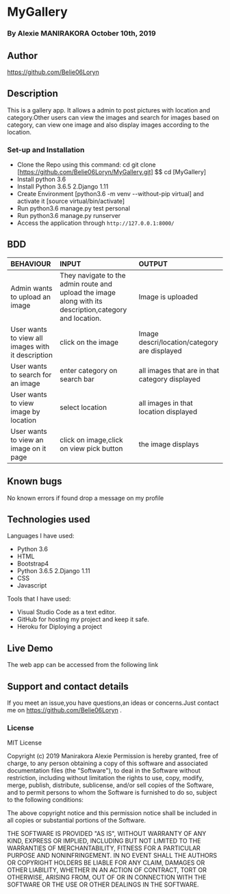 # MyGallery
### By Alexie MANIRAKORA October 10th, 2019
## Author
https://github.com/Belie06Loryn

## Description
This is a gallery app. It allows a admin to post pictures with  location and category.Other users can view the images and search for images based on category, can view one image and also display images according to the location.
### Set-up and Installation
- Clone the Repo using this command: cd git clone  [https://github.com/Belie06Loryn/MyGallery.git] $$ cd [MyGallery]
- Install python 3.6
- Install Python 3.6.5 2.Django 1.11
- Create Environment [python3.6 -m venv --without-pip virtual] and activate   it [source virtual/bin/activate]
- Run python3.6 manage.py test personal
- Run python3.6 manage.py runserver 
- Access the application through `http://127.0.0.1:8000/`

## BDD
| BEHAVIOUR | INPUT | OUTPUT|
|:------------|:--------|:-----------|
|Admin wants to upload an image| They navigate to the admin route and upload the image along with its description,category and location.|Image is uploaded|
|User wants to view all images with it description|click on the image |Image descri/location/category are displayed|
|User wants to search for an image|enter category on search bar |all images that are in that category displayed|
|User wants to view image by location|select location|all images in that location displayed|
|User wants to view an image on it page|click on image,click on view pick button|the image displays|
## Known bugs
No known errors if found drop a message on my profile

## Technologies used

Languages I have used:
- Python 3.6
- HTML
- Bootstrap4
- Python 3.6.5 2.Django 1.11
- CSS
- Javascript

Tools that I have used:

- Visual Studio Code as a text editor.
- GitHub for hosting my project and keep it safe.
- Heroku for Diploying a project

## Live Demo

The web app can be accessed from the following link []()

## Support and contact details
If you meet an issue,you have questions,an ideas or concerns.Just contact me on https://github.com/Belie06Loryn .

### License

MIT License

Copyright (c) 2019 Manirakora Alexie Permission is hereby granted, free of charge, to any person obtaining a copy of this software and associated documentation files (the "Software"), to deal in the Software without restriction, including without limitation the rights to use, copy, modify, merge, publish, distribute, sublicense, and/or sell copies of the Software, and to permit persons to whom the Software is furnished to do so, subject to the following conditions:

The above copyright notice and this permission notice shall be included in all copies or substantial portions of the Software.

THE SOFTWARE IS PROVIDED "AS IS", WITHOUT WARRANTY OF ANY KIND, EXPRESS OR IMPLIED, INCLUDING BUT NOT LIMITED TO THE WARRANTIES OF MERCHANTABILITY, FITNESS FOR A PARTICULAR PURPOSE AND NONINFRINGEMENT. IN NO EVENT SHALL THE AUTHORS OR COPYRIGHT HOLDERS BE LIABLE FOR ANY CLAIM, DAMAGES OR OTHER LIABILITY, WHETHER IN AN ACTION OF CONTRACT, TORT OR OTHERWISE, ARISING FROM, OUT OF OR IN CONNECTION WITH THE SOFTWARE OR THE USE OR OTHER DEALINGS IN THE SOFTWARE.
